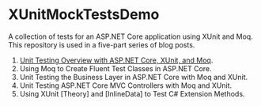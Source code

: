 # XUnitMockTestsDemo

A collection of tests for an ASP.NET Core application using XUnit and Moq.  This repository is used in a five-part series of blog posts.

1. [Unit Testing Overview with ASP.NET Core, XUnit, and Moq](https://exceptionnotfound.net/unit-testing-overview-with-asp-net-core-xunit-and-moq/).
2. Using Moq to Create Fluent Test Classes in ASP.NET Core.
3. Unit Testing the Business Layer in ASP.NET Core with Moq and XUnit.
4. Unit Testing ASP.NET Core MVC Controllers with Moq and XUnit.
5. Using XUnit [Theory] and [InlineData] to Test C# Extension Methods.

